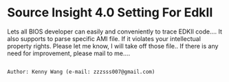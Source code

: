 # Source Insight 4.0 Setting For EdkII
Lets all BIOS developer can easily and conveniently to trace EDKII code....
It also supports to parse specific AMI file.
If it violates your intellectual property rights. Please let me know, I will take off those file..
If there is any need for improvement, please mail to me....

                                                                           Author: Kenny Wang (e-mail: zzzsss007@gmail.com) 
